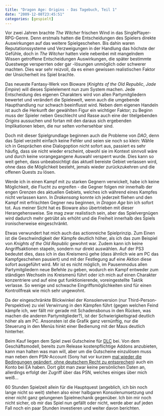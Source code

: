 ```yaml
---
title: "Dragon Age: Origins - Das Tagebuch, Teil 1"
date: "2009-12-08T23:45:51"
categories: [gespielt]
---
```


Vor zwei Jahren brachte *The Witcher* frischen Wind in das SinglePlayer-RPG-Genre. Denn erstmals hatten die Entscheidungen des Spielers direkte Auswirkungen auf das weitere Spielgeschehen. Bis dahin waren Reputationssysteme und Verzweigungen in der Handlung das höchste der Gefühle, doch in *The Witcher* hatten viele nebenbei mit mangelndem Wissen getroffene Entscheidungen Auswirkungen, die später bestimmte Questwege versperrten oder gar -lösungen unmöglich oder schwerer machten. Dies war sehr reizvoll, da es einen gewissen realistischen Faktor der Unsicherheit ins Spiel brachte.

Das neueste Fantasy-Werk von Bioware (*Knights of the Old Republic*, *Jade Empire*) will dieses Spielelement nun zum System machen. Jede Entscheidung des eigenen Charakters wird von allen Partymitgliedern bewertet und verändert die Spielewelt, wenn auch die umgebende Haupthandlung nur schwach beeinflusst wird. Neben dem eigenen Handeln ist auch die Herkunft der gewählten Figur ein wichtiger Faktor; zu Beginn muss der Spieler neben Geschlecht und Rasse auch eine der titelgebenden *Origins* aussuchen und fortan mit den daraus sich ergebenden Implikationen leben, die nur selten vorhersehbar sind.

Doch mit dieser Spielgrundlage beginnen auch die Probleme von *DAO*, denn das Spiel verzeiht einfach keine Fehler und seien sie noch so klein: Wähle ich in Gesprächen eine Dialogoption nicht sofort aus, passiert es sehr häufig, dass sie nicht wieder erscheint, obwohl sie im Kontext sinnvoll wäre und durch keine vorangegangene Auswahl versperrt wurde. Dies kann so weit gehen, dass unbeabsichtigt das aktuell bereiste Gebiet verlassen wird, ohne dass die Möglichkeit besteht, jemals wieder zurückzukehren und die offenen Quests zu lösen.

Werde ich in einen Kampf mit zu starken Gegnern verwickelt, habe ich keine Möglichkeit, die Flucht zu ergreifen - die Gegner folgen mir innerhalb der engen Grenzen des aktuellen Gebiets, welches ich während eines Kampfes nicht verlassen kann. In *Drakensang* konnte ich jederzeit fliehen und den Kampf mit erfrischten Gegner neu beginnen, in *Dragon Age* bin ich sofort tot. Aus meiner Sicht hat es Bioware also übertrieben mit dieser Herangehensweise. Sie mag zwar realistisch sein, aber das Spielvergnügen wird dadurch mehr getrübt als erhöht und die Freiheit innerhalb des Spiels ironischerweise eingeschränkt.

Etwas verwundert hat mich auch das actionreiche Spielprinzip. Zum Einen ist die Geschwindigkeit der Kämpfe deutlich höher, als ich das zum Beispiel von *Knights of the Old Republic* gewohnt war. Zudem kann ich keine Angriffsaktionen stapeln, sondern nur direkt auswählen. Auf der PS3 bedeutet dies, dass ich in das Kreismenü gehe (dass ähnlich wie am PC das Kampfgeschehen pausiert) und mit der Festlegung auf eine Aktion diese sofort ausgeführt wird. Mir ist es nicht möglich, im Pausenmodus allen Partymitgliedern neue Befehle zu geben, wodurch ein Kampf entweder zum ständigen Wechseln ins Kreismenü führt oder ich mich auf einen Charakter konzentriere und auf eine gut funktionierende, voreingestellte Taktik verlasse. So wenige und schwache Eingriffsmöglichkeiten sind für einen Kontrollfreak wie mich sehr ungewohnt.

Da der eingeschränkte Blickwinkel der Konsolenversion (nur Third-Person-Perspektive) zu viel Verwirrung in den Kämpfen führt (gegen welchen Feind kämpfe ich, wer fällt mir gerade mit Schadensbonus in den Rücken, was machen die anderen Partymitglieder?), ist der Schwierigkeitsgrad deutlich höher als am PC. Ansonsten ist die Grafik ganz vernünftig, nur die Steuerung in den Menüs hinkt einer Bedienung mit der Maus deutlich hinterher.

Beim Kauf liegen dem Spiel zwei Gutscheine für [DLC](http://de.wikipedia.org/wiki/Add-on#Download_Content) bei. Von dem Geschäftsmodell, bereits zum Release kostenpflichtige Addons anzubieten, kann man halten was man will, aber um die Gutscheine einzulösen muss man neben dem PSN-Account (Sony hat vor kurzem [mal wieder die Bedingungen geändert, ohne deutschem Recht zu entsprechen](/2008/10/19/der-glaserne-konsolenbesitzer/)) auch ein Konto bei EA haben. Dort gibt man zwar keine persönlichen Daten an, allerdings erfolgt der Zugriff über das PSN, welches einiges über mich weiß...

60 Stunden Spielzeit allein für die Hauptquest (angeblich, ich bin noch lange nicht so weit) stehen also einer halbgaren Konsolenumsetzung und einer nicht ganz gelungenen Spielmechanik gegenüber. Ich bin mir noch nicht sicher, ob mir das Spiel nun gefällt oder nicht, werde aber auf jeden Fall noch ein paar Stunden investieren und weiter davon berichten.
